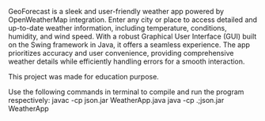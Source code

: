 GeoForecast is a sleek and user-friendly weather app powered by OpenWeatherMap integration. Enter any city or place to access detailed and up-to-date weather information, including temperature, conditions, humidity, and wind speed. With a robust Graphical User Interface (GUI) built on the Swing framework in Java, it offers a seamless experience. The app prioritizes accuracy and user convenience, providing comprehensive weather details while efficiently handling errors for a smooth interaction.

This project was made for education purpose.

Use the following commands in terminal to compile and run the program respectively:
javac -cp json.jar WeatherApp.java
java -cp .;json.jar WeatherApp

